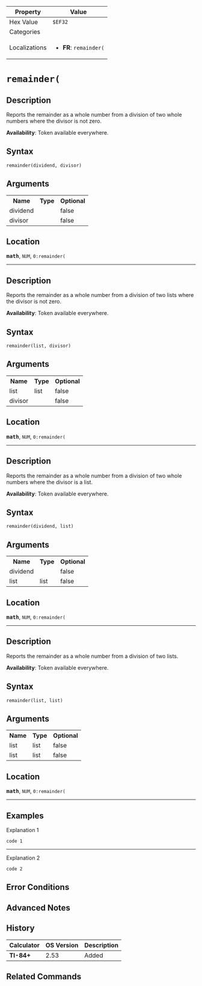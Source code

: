 | Property      | Value |
|---------------|-------|
| Hex Value     | `$EF32`|
| Categories    | <ul></ul> |
| Localizations | <ul><li><b>FR</b>: `remainder(`</li></ul> |

# `remainder(`

## Description
Reports the remainder as a whole number from a division of two whole numbers where the divisor is not zero.


<b>Availability</b>: Token available everywhere.

## Syntax
`remainder(dividend, divisor)`

## Arguments
<table>
<tr><th>Name</th><th>Type</th><th>Optional</th></tr>

<tr><td>dividend</td><td></td><td>false</td></tr>

<tr><td>divisor</td><td></td><td>false</td></tr>

</table>

## Location
<tt><kbd><b>math</b></kbd></tt>, `NUM`, `0:remainder(`
<hr>

## Description
Reports the remainder as a whole number from a division of two lists where the divisor is not zero.


<b>Availability</b>: Token available everywhere.

## Syntax
`remainder(list, divisor)`

## Arguments
<table>
<tr><th>Name</th><th>Type</th><th>Optional</th></tr>

<tr><td>list</td><td>list</td><td>false</td></tr>

<tr><td>divisor</td><td></td><td>false</td></tr>

</table>

## Location
<tt><kbd><b>math</b></kbd></tt>, `NUM`, `0:remainder(`
<hr>

## Description
Reports the remainder as a whole number from a division of two whole numbers where the divisor is a list.


<b>Availability</b>: Token available everywhere.

## Syntax
`remainder(dividend, list)`

## Arguments
<table>
<tr><th>Name</th><th>Type</th><th>Optional</th></tr>

<tr><td>dividend</td><td></td><td>false</td></tr>

<tr><td>list</td><td>list</td><td>false</td></tr>

</table>

## Location
<tt><kbd><b>math</b></kbd></tt>, `NUM`, `0:remainder(`
<hr>

## Description
Reports the remainder as a whole number from a division of two lists.


<b>Availability</b>: Token available everywhere.

## Syntax
`remainder(list, list)`

## Arguments
<table>
<tr><th>Name</th><th>Type</th><th>Optional</th></tr>

<tr><td>list</td><td>list</td><td>false</td></tr>

<tr><td>list</td><td>list</td><td>false</td></tr>

</table>

## Location
<tt><kbd><b>math</b></kbd></tt>, `NUM`, `0:remainder(`
<hr>

## Examples

Explanation 1
```ti-basic
code 1
```
---
Explanation 2
```ti-basic
code 2
```

## Error Conditions


## Advanced Notes


## History
| Calculator | OS Version | Description |
|------------|------------|-------------|
| <b>TI-84+</b> | 2.53 | Added

## Related Commands

    